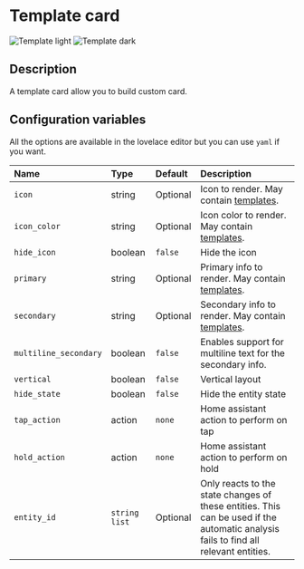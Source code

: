 # Template card

![Template light](../images/template-light.png)
![Template dark](../images/template-dark.png)

## Description

A template card allow you to build custom card.

## Configuration variables

All the options are available in the lovelace editor but you can use `yaml` if you want.

| Name                  | Type            | Default  | Description                                                                                                                         |
| :-------------------- | :-------------- | :------- | :---------------------------------------------------------------------------------------------------------------------------------- |
| `icon`                | string          | Optional | Icon to render. May contain [templates](https://www.home-assistant.io/docs/configuration/templating/).                              |
| `icon_color`          | string          | Optional | Icon color to render. May contain [templates](https://www.home-assistant.io/docs/configuration/templating/).                        |
| `hide_icon`           | boolean         | `false`  | Hide the icon                                                                                                                       |
| `primary`             | string          | Optional | Primary info to render. May contain [templates](https://www.home-assistant.io/docs/configuration/templating/).                      |
| `secondary`           | string          | Optional | Secondary info to render. May contain [templates](https://www.home-assistant.io/docs/configuration/templating/).                    |
| `multiline_secondary` | boolean         | `false`  | Enables support for multiline text for the secondary info.                                                                          |
| `vertical`            | boolean         | `false`  | Vertical layout                                                                                                                     |
| `hide_state`          | boolean         | `false`  | Hide the entity state                                                                                                               |
| `tap_action`          | action          | `none`   | Home assistant action to perform on tap                                                                                             |
| `hold_action`         | action          | `none`   | Home assistant action to perform on hold                                                                                            |
| `entity_id`           | `string` `list` | Optional | Only reacts to the state changes of these entities. This can be used if the automatic analysis fails to find all relevant entities. |
